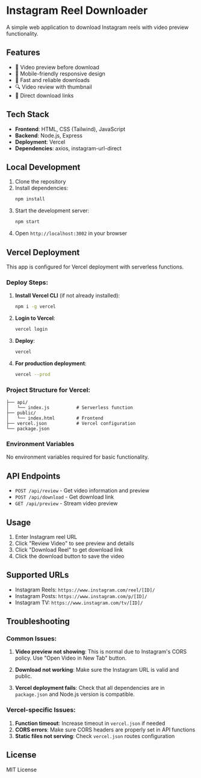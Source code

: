 # Instagram Reel Downloader

A simple web application to download Instagram reels with video preview functionality.

## Features

- 🎥 Video preview before download
- 📱 Mobile-friendly responsive design
- 🚀 Fast and reliable downloads
- 🔍 Video review with thumbnail
- 💾 Direct download links

## Tech Stack

- **Frontend**: HTML, CSS (Tailwind), JavaScript
- **Backend**: Node.js, Express
- **Deployment**: Vercel
- **Dependencies**: axios, instagram-url-direct

## Local Development

1. Clone the repository
2. Install dependencies:
   ```bash
   npm install
   ```
3. Start the development server:
   ```bash
   npm start
   ```
4. Open `http://localhost:3002` in your browser

## Vercel Deployment

This app is configured for Vercel deployment with serverless functions.

### Deploy Steps:

1. **Install Vercel CLI** (if not already installed):
   ```bash
   npm i -g vercel
   ```

2. **Login to Vercel**:
   ```bash
   vercel login
   ```

3. **Deploy**:
   ```bash
   vercel
   ```

4. **For production deployment**:
   ```bash
   vercel --prod
   ```

### Project Structure for Vercel:

```
├── api/
│   └── index.js          # Serverless function
├── public/
│   └── index.html        # Frontend
├── vercel.json           # Vercel configuration
└── package.json
```

### Environment Variables

No environment variables required for basic functionality.

## API Endpoints

- `POST /api/review` - Get video information and preview
- `POST /api/download` - Get download link
- `GET /api/preview` - Stream video preview

## Usage

1. Enter Instagram reel URL
2. Click "Review Video" to see preview and details
3. Click "Download Reel" to get download link
4. Click the download button to save the video

## Supported URLs

- Instagram Reels: `https://www.instagram.com/reel/[ID]/`
- Instagram Posts: `https://www.instagram.com/p/[ID]/`
- Instagram TV: `https://www.instagram.com/tv/[ID]/`

## Troubleshooting

### Common Issues:

1. **Video preview not showing**: This is normal due to Instagram's CORS policy. Use "Open Video in New Tab" button.

2. **Download not working**: Make sure the Instagram URL is valid and public.

3. **Vercel deployment fails**: Check that all dependencies are in `package.json` and Node.js version is compatible.

### Vercel-specific Issues:

1. **Function timeout**: Increase timeout in `vercel.json` if needed
2. **CORS errors**: Make sure CORS headers are properly set in API functions
3. **Static files not serving**: Check `vercel.json` routes configuration

## License

MIT License